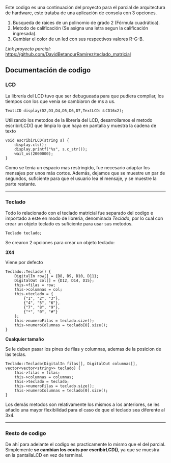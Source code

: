 Este codigo es una continuación del proyecto para el parcial de arquitectura de hardware, este trataba de una aplicación de consola con 3 opciones.
1. Busqueda de raices de un polinomio de grado 2 (Fórmula cuadrática).
2. Metodo de calificación (Se asigna una letra segun la calificación ingresada).
3. Cambiar el color de un led con sus respectivos valores R-G-B.

*Link proyecto parcial:* https://github.com/DavidBetancurRamirez/teclado_matricial

## Documentación de codigo 
### LCD

La librería del LCD tuvo que ser debugueada para que pudiera compilar, los tiempos con los que venia se cambiaron de ms a us.

    TextLCD display(D2,D3,D4,D5,D6,D7,TextLCD::LCD16x2);

Utilizando los metodos de la librería del LCD, desarrollamos el metodo escribirLCD() que limpia lo que haya en pantalla y muestra la cadena de texto

    void escribirLCD(string s) {
        display.cls();
        display.printf("%s", s.c_str());
        wait_us(2000000);
    }

Como se tenía un espacio mas restringido, fue necesario adaptar los mensajes por unos más cortos. Además, dejamos que se muestre un par de segundos, suficiente para que el usuario lea el mensaje, y se muestre la parte restante.

---

### Teclado
Todo lo relacionado con el teclado matricial fue separado del codigo e importado a este en modo de libreria, denominada *Teclado*, por lo cual con crear un objeto teclado es suficiente para usar sus metodos.

    Teclado teclado;

Se crearon 2 opciones para crear un objeto teclado:

**3X4**

Viene por defecto

    Teclado::Teclado() {
        DigitalIn row[] = {D8, D9, D10, D11};
        DigitalOut col[] = {D12, D14, D15};
        this->filas = row;
        this->columnas = col;
        this->teclado = {
            {"1", "2", "3"},
            {"4", "5", "6"},
            {"7", "8", "9"},
            {"*", "0", "#"}
        };
        this->numeroFilas = teclado.size();
        this->numeroColumnas = teclado[0].size();
    }

**Cualquier tamaño**

Se le deben pasar los pines de filas y columnas, ademas de la posicion de las teclas.

    Teclado::Teclado(DigitalIn filas[], DigitalOut columnas[], vector<vector<string>> teclado) {
        this->filas = filas;
        this->columnas = columnas;
        this->teclado = teclado;
        this->numeroFilas = teclado.size();
        this->numeroColumnas = teclado[0].size();
    }

Los demás metodos son relativamente los mismos a los anteriores, se les añadio una mayor flexibilidad para el caso de que el teclado sea diferente al 3x4.

---

### Resto de codigo
De ahí para adelante el codigo es practicamente lo mismo que el del parcial. Simplemente **se cambian los couts por escribirLCD()**, ya que se muestra en la pantallaLCD en vez de terminal.
